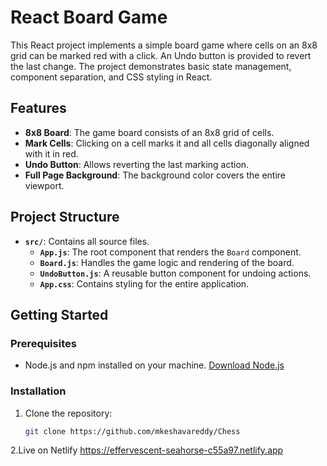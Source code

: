 # React Board Game

This React project implements a simple board game where cells on an 8x8 grid can be marked red with a click. An Undo button is provided to revert the last change. The project demonstrates basic state management, component separation, and CSS styling in React.

## Features

- **8x8 Board**: The game board consists of an 8x8 grid of cells.
- **Mark Cells**: Clicking on a cell marks it and all cells diagonally aligned with it in red.
- **Undo Button**: Allows reverting the last marking action.
- **Full Page Background**: The background color covers the entire viewport.

## Project Structure

- **`src/`**: Contains all source files.
  - **`App.js`**: The root component that renders the `Board` component.
  - **`Board.js`**: Handles the game logic and rendering of the board.
  - **`UndoButton.js`**: A reusable button component for undoing actions.
  - **`App.css`**: Contains styling for the entire application.

## Getting Started

### Prerequisites

- Node.js and npm installed on your machine. [Download Node.js](https://nodejs.org/)

### Installation

1. Clone the repository:

   ```bash
   git clone https://github.com/mkeshavareddy/Chess

2.Live on Netlify
      https://effervescent-seahorse-c55a97.netlify.app
